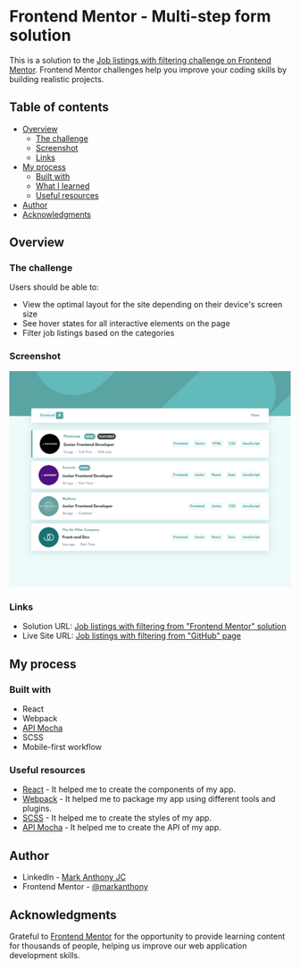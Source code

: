 # Frontend Mentor - Multi-step form solution

This is a solution to the [Job listings with filtering challenge on Frontend Mentor](https://www.frontendmentor.io/challenges/job-listings-with-filtering-ivstIPCt). Frontend Mentor challenges help you improve your coding skills by building realistic projects.

## Table of contents

- [Overview](#overview)
    - [The challenge](#the-challenge)
    - [Screenshot](#screenshot)
    - [Links](#links)
- [My process](#my-process)
    - [Built with](#built-with)
    - [What I learned](#what-i-learned)
    - [Useful resources](#useful-resources)
- [Author](#author)
- [Acknowledgments](#acknowledgments)

## Overview

### The challenge

Users should be able to:

- View the optimal layout for the site depending on their device's screen size
- See hover states for all interactive elements on the page
- Filter job listings based on the categories

### Screenshot

![](./screenshot.jpg)

### Links

- Solution URL: [Job listings with filtering from "Frontend Mentor" solution](https://www.frontendmentor.io/solutions/job-listings-with-filtering-challenge-Y2XMU9sA18)
- Live Site URL: [Job listings with filtering from "GitHub" page](https://markanthonyjc.github.io/job-listings-with-filtering/)
## My process

### Built with

- React
- Webpack
- [API Mocha](https://apimocha.com/)
- SCSS
- Mobile-first workflow

### Useful resources

- [React](https://reactjs.org) - It helped me to create the components of my app.
- [Webpack](https://webpack.js.org) - It helped me to package my app using different tools and plugins.
- [SCSS](https://sass-lang.com) - It helped me to create the styles of my app.
- [API Mocha](https://apimocha.com/) - It helped me to create the API of my app.

## Author

- LinkedIn - [Mark Anthony JC](https://www.linkedin.com/in/mark-anthony-jorge-cerr%C3%B3n-b3202b156/)
- Frontend Mentor - [@markanthony](https://www.frontendmentor.io/profile/markpiscis21)

## Acknowledgments

Grateful to [Frontend Mentor](https://www.frontendmentor.io) for the opportunity to provide learning content for thousands of people, helping us improve our web application development skills.
